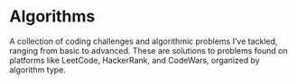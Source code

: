 # Algorithms
A collection of coding challenges and algorithmic problems I’ve tackled, ranging from basic to advanced. These are solutions to problems found on platforms like LeetCode, HackerRank, and CodeWars, organized by algorithm type.
